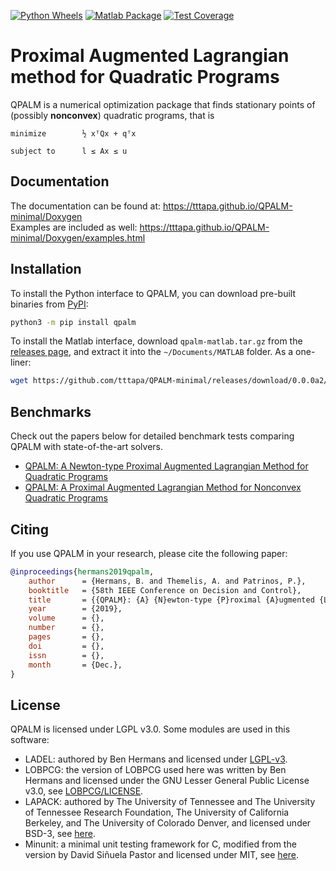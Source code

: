 [![Python Wheels](https://github.com/tttapa/QPALM-minimal/actions/workflows/wheel.yml/badge.svg)](https://github.com/tttapa/QPALM-minimal/actions/workflows/wheel.yml)
[![Matlab Package](https://github.com/tttapa/QPALM-minimal/actions/workflows/matlab.yml/badge.svg)](https://github.com/tttapa/QPALM-minimal/actions/workflows/matlab.yml)
[![Test Coverage](https://img.shields.io/endpoint?url=https://tttapa.github.io/QPALM-minimal/Coverage/shield.io.coverage.json)](https://tttapa.github.io/QPALM-minimal/Coverage/index.html)

# Proximal Augmented Lagrangian method for Quadratic Programs

QPALM is a numerical optimization package that finds stationary points of (possibly **nonconvex**) quadratic programs, that is 
```
minimize        ½ xᵀQx + qᵀx

subject to      l ≤ Ax ≤ u
```

## Documentation

The documentation can be found at: <https://tttapa.github.io/QPALM-minimal/Doxygen>  
Examples are included as well: <https://tttapa.github.io/QPALM-minimal/Doxygen/examples.html>

## Installation

To install the Python interface to QPALM, you can download pre-built binaries
from [PyPI](https://pypi.org/project/qpalm/):
```sh
python3 -m pip install qpalm
```

To install the Matlab interface, download `qpalm-matlab.tar.gz` from the 
[releases page](https://github.com/tttapa/QPALM-minimal/releases/latest), and 
extract it into the `~/Documents/MATLAB` folder. As a one-liner:
```sh
wget https://github.com/tttapa/QPALM-minimal/releases/download/0.0.0a2/qpalm-matlab.tar.gz -O- | tar xz -C ~/Documents/MATLAB
```

## Benchmarks

Check out the papers below for detailed benchmark tests comparing QPALM with state-of-the-art solvers.

 * [QPALM: A Newton-type Proximal Augmented Lagrangian Method for Quadratic Programs](https://arxiv.org/abs/1911.02934)
 * [QPALM: A Proximal Augmented Lagrangian Method for Nonconvex Quadratic Programs](https://arxiv.org/abs/2010.02653)

## Citing

If you use QPALM in your research, please cite the following paper:
```bibtex
@inproceedings{hermans2019qpalm,
	author      = {Hermans, B. and Themelis, A. and Patrinos, P.},
	booktitle   = {58th IEEE Conference on Decision and Control},
	title       = {{QPALM}: {A} {N}ewton-type {P}roximal {A}ugmented {L}agrangian {M}ethod for {Q}uadratic {P}rograms},
	year        = {2019},
	volume      = {},
	number      = {},
	pages       = {},
	doi         = {},
	issn        = {},
	month       = {Dec.},
}
```

## License

QPALM is licensed under LGPL v3.0. Some modules are used in this software: 
* LADEL: authored by Ben Hermans and licensed under [LGPL-v3](https://github.com/Benny44/LADEL/blob/master/LICENSE).
* LOBPCG: the version of LOBPCG used here was written by Ben Hermans and licensed under the GNU Lesser General Public License v3.0, see [LOBPCG/LICENSE](https://github.com/Benny44/LOBPCG/blob/master/LICENSE).
* LAPACK: authored by The University of Tennessee and The University of Tennessee Research Foundation, The University of California Berkeley, and The University of Colorado Denver, and licensed under BSD-3, see [here](https://github.com/Reference-LAPACK/lapack/blob/master/LICENSE).
* Minunit: a minimal unit testing framework for C, modified from the version by David Siñuela Pastor and licensed under MIT, see [here](https://github.com/siu/minunit/blob/master/MIT-LICENSE.txt).

